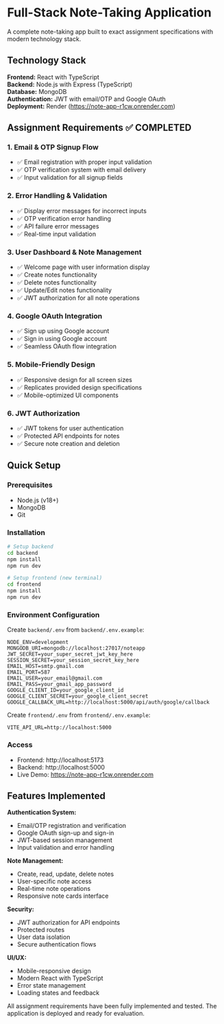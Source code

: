 # Full-Stack Note-Taking Application

A complete note-taking app built to exact assignment specifications with modern technology stack.

## Technology Stack
**Frontend:** React with TypeScript  
**Backend:** Node.js with Express (TypeScript)  
**Database:** MongoDB  
**Authentication:** JWT with email/OTP and Google OAuth  
**Deployment:** Render (https://note-app-r1cw.onrender.com)

## Assignment Requirements ✅ COMPLETED

### 1. **Email & OTP Signup Flow**
- ✅ Email registration with proper input validation
- ✅ OTP verification system with email delivery
- ✅ Input validation for all signup fields

### 2. **Error Handling & Validation**
- ✅ Display error messages for incorrect inputs
- ✅ OTP verification error handling
- ✅ API failure error messages
- ✅ Real-time input validation

### 3. **User Dashboard & Note Management**
- ✅ Welcome page with user information display
- ✅ Create notes functionality
- ✅ Delete notes functionality
- ✅ Update/Edit notes functionality
- ✅ JWT authorization for all note operations

### 4. **Google OAuth Integration**
- ✅ Sign up using Google account
- ✅ Sign in using Google account
- ✅ Seamless OAuth flow integration

### 5. **Mobile-Friendly Design**
- ✅ Responsive design for all screen sizes
- ✅ Replicates provided design specifications
- ✅ Mobile-optimized UI components

### 6. **JWT Authorization**
- ✅ JWT tokens for user authentication
- ✅ Protected API endpoints for notes
- ✅ Secure note creation and deletion

## Quick Setup

### Prerequisites
- Node.js (v18+)
- MongoDB
- Git

### Installation
```bash
# Setup backend
cd backend
npm install
npm run dev

# Setup frontend (new terminal)
cd frontend
npm install
npm run dev
```

### Environment Configuration
Create `backend/.env` from `backend/.env.example`:
```env
NODE_ENV=development
MONGODB_URI=mongodb://localhost:27017/noteapp
JWT_SECRET=your_super_secret_jwt_key_here
SESSION_SECRET=your_session_secret_key_here
EMAIL_HOST=smtp.gmail.com
EMAIL_PORT=587
EMAIL_USER=your_email@gmail.com
EMAIL_PASS=your_gmail_app_password
GOOGLE_CLIENT_ID=your_google_client_id
GOOGLE_CLIENT_SECRET=your_google_client_secret
GOOGLE_CALLBACK_URL=http://localhost:5000/api/auth/google/callback
```

Create `frontend/.env` from `frontend/.env.example`:
```env
VITE_API_URL=http://localhost:5000
```

### Access
- Frontend: http://localhost:5173
- Backend: http://localhost:5000
- Live Demo: https://note-app-r1cw.onrender.com

## Features Implemented

**Authentication System:**
- Email/OTP registration and verification
- Google OAuth sign-up and sign-in
- JWT-based session management
- Input validation and error handling

**Note Management:**
- Create, read, update, delete notes
- User-specific note access
- Real-time note operations
- Responsive note cards interface

**Security:**
- JWT authorization for API endpoints
- Protected routes
- User data isolation
- Secure authentication flows

**UI/UX:**
- Mobile-responsive design
- Modern React with TypeScript
- Error state management
- Loading states and feedback

All assignment requirements have been fully implemented and tested. The application is deployed and ready for evaluation.
